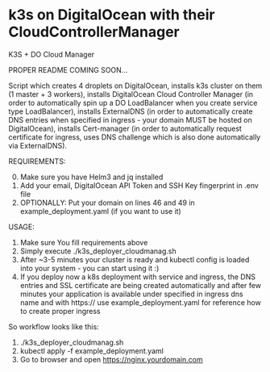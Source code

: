 # k3s on DigitalOcean with their CloudControllerManager
K3S + DO Cloud Manager

PROPER README COMING SOON...

Script which creates 4 droplets on DigitalOcean, installs k3s cluster on them (1 master + 3 workers), installs DigitalOcean Cloud Controller Manager (in order to automatically spin up a DO LoadBalancer when you create service type LoadBalancer), installs ExternalDNS (in order to automatically create DNS entries when specified in ingress - your domain MUST be hosted on DigitalOcean), installs Cert-manager (in order to automatically request certificate for ingress, uses DNS challenge which is also done automatically via ExternalDNS).

REQUIREMENTS:

0. Make sure you have Helm3 and jq installed
1. Add your email, DigitalOcean API Token and SSH Key fingerprint in .env file
2. OPTIONALLY: Put your domain on lines 46 and 49 in example_deployment.yaml (if you want to use it)


USAGE:

1. Make sure You fill requirements above
2. Simply execute ./k3s_deployer_cloudmanag.sh
3. After ~3-5 minutes your cluster is ready and kubectl config is loaded into your system - you can start using it :)
4. If you deploy now a k8s deployment with service and ingress, the DNS entries and SSL certificate are being created automatically and after few minutes your application is available under specified in ingress dns name and with https:// use example_deployment.yaml for reference how to create proper ingress

So workflow looks like this:

1. ./k3s_deployer_cloudmanag.sh
2. kubectl apply -f example_deployment.yaml
3. Go to browser and open https://nginx.yourdomain.com
